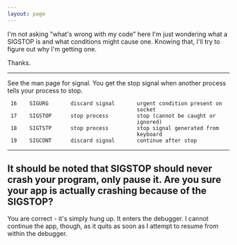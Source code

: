 ```yaml
---
layout: page
---
```




I'm not asking "what's wrong with my code" here I'm just wondering what a SIGSTOP is and what conditions might cause one.  Knowing that, I'll try to figure out why I'm getting one.

Thanks.

----

See the man page for signal. You get the stop signal when another process tells your process to stop.

    
     16    SIGURG       discard signal       urgent condition present on
                                             socket
     17    SIGSTOP      stop process         stop (cannot be caught or
                                             ignored)
     18    SIGTSTP      stop process         stop signal generated from
                                             keyboard
     19    SIGCONT      discard signal       continue after stop



----
It should be noted that SIGSTOP should never crash your program, only pause it. Are you sure your app is actually crashing because of the SIGSTOP?
----
You are correct - it's simply hung up.  It enters the debugger.  I cannot continue the app, though, as it quits as soon as I attempt to resume from within the debugger.
